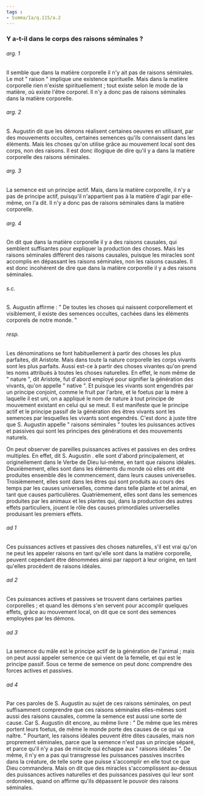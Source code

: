 ```yaml
---
tags : 
- Summa/Ia/q.115/a.2
---
```


### Y a-t-il dans le corps des raisons séminales ?



###### arg. 1
Il semble que dans la matière corporelle il n'y ait pas de raisons séminales. Le mot " raison " implique une existence spirituelle. Mais dans la matière corporelle rien n'existe spirituellement ; tout existe selon le mode de la matière, où existe l'être corporel. Il n'y a donc pas de raisons séminales dans la matière corporelle. 

###### arg. 2
S. Augustin dit que les démons réalisent certaines oeuvres en utilisant, par des mouvements occultes, certaines semences qu'ils connaissent dans les éléments. Mais les choses qu'on utilise grâce au mouvement local sont des corps, non des raisons. Il est donc illogique de dire qu'il y a dans la matière corporelle des raisons séminales. 

###### arg. 3
La semence est un principe actif. Mais, dans la matière corporelle, il n'y a pas de principe actif, puisqu'il n'appartient pas à la matière d'agir par elle-même, on l'a dit. Il n'y a donc pas de raisons séminales dans la matière corporelle. 

###### arg. 4
On dit que dans la matière corporelle il y a des raisons causales, qui semblent suffisantes pour expliquer la production des choses. Mais les raisons séminales diffèrent des raisons causales, puisque les miracles sont accomplis en dépassant les raisons séminales, non les raisons causales. Il est donc incohérent de dire que dans la matière corporelle il y a des raisons séminales. 

###### s.c.
S. Augustin affirme : " De toutes les choses qui naissent corporellement et visiblement, il existe des semences occultes, cachées dans les éléments corporels de notre monde. " 

###### resp.
Les dénominations se font habituellement à partir des choses les plus parfaites, dit Aristote. Mais dans toute la nature corporelle les corps vivants sont les plus parfaits. Aussi est-ce à partir des choses vivantes qu'on prend les noms attribués à toutes les choses naturelles. En effet, le nom même de " nature ", dit Aristote, fut d'abord employé pour signifier la génération des vivants, qu'on appelle " native ". Et puisque les vivants sont engendrés par un principe conjoint, comme le fruit par l'arbre, et le foetus par la mère à laquelle il est uni, on a appliqué le nom de nature à tout principe de mouvement existant en celui qui se meut. Il est manifeste que le principe actif et le principe passif de la génération des êtres vivants sont les semences par lesquelles les vivants sont engendrés. C'est donc à juste titre que S. Augustin appelle " raisons séminales " toutes les puissances actives et passives qui sont les principes des générations et des mouvements naturels. 

On peut observer de pareilles puissances actives et passives en des ordres multiples. En effet, dit S. Augustin . elle sont d'abord principalement, et originellement dans le Verbe de Dieu lui-même, en tant que raisons idéales. Deuxièmement, elles sont dans les éléments du monde où elles ont été produites ensemble dès le commencement, dans leurs causes universelles. Troisièmement, elles sont dans les êtres qui sont produits au cours des temps par les causes universelles, comme dans telle plante et tel animal, en tant que causes particulières. Quatrièmement, elles sont dans les semences produites par les animaux et les plantes qui, dans la production des autres effets particuliers, jouent le rôle des causes primordiales universelles produisant les premiers effets. 

###### ad 1
Ces puissances actives et passives des choses naturelles, s'il est vrai qu'on ne peut les appeler raisons en tant qu'elle sont dans la matière corporelle, peuvent cependant être dénommées ainsi par rapport à leur origine, en tant qu'elles procèdent de raisons idéales. 

###### ad 2
Ces puissances actives et passives se trouvent dans certaines parties corporelles ; et quand les démons s'en servent pour accomplir quelques effets, grâce au mouvement local, on dit que ce sont des semences employées par les démons. 

###### ad 3
La semence du mâle est le principe actif de la génération de l'animal ; mais on peut aussi appeler semence ce qui vient de la femelle, et qui est le principe passif. Sous ce terme de semence on peut donc comprendre des forces actives et passives. 

###### ad 4
Par ces paroles de S. Augustin au sujet de ces raisons séminales, on peut suffisamment comprendre que ces raisons séminales elles-mêmes sont aussi des raisons causales, comme la semence est aussi une sorte de cause. Car S. Augustin dit encore, au même livre : " De même que les mères portent leurs foetus, de même le monde porte des causes de ce qui va naître. " Pourtant, les raisons idéales peuvent être dites causales, mais non proprement séminales, parce que la semence n'est pas un principe séparé, et parce qu'il n'y a pas de miracle qui échappe aux " raisons idéales ". De même, il n'y en a pas qui transgresse les puissances passives inscrites dans la créature, de telle sorte que puisse s'accomplir en elle tout ce que Dieu commandera. Mais on dit que des miracles s'accomplissent au-dessus des puissances actives naturelles et des puissances passives qui leur sont ordonnées, quand on affirme qu'ils dépassent le pouvoir des raisons séminales. 

